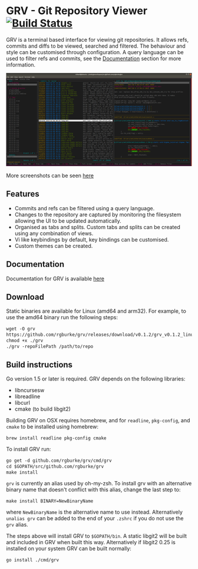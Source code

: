 # GRV - Git Repository Viewer [![Build Status](https://travis-ci.org/rgburke/grv.svg?branch=master)](https://travis-ci.org/rgburke/grv)

GRV is a terminal based interface for viewing git repositories. It allows
refs, commits and diffs to be viewed, searched and filtered. The behaviour
and style can be customised through configuration. A query language can
be used to filter refs and commits, see the [Documentation](#documentation)
section for more information.

![Screenshot](./doc/grv-history-view.png)

More screenshots can be seen [here](doc/screenshots.md)

## Features

 - Commits and refs can be filtered using a query language.
 - Changes to the repository are captured by monitoring the filesystem allowing the UI to be updated automatically.
 - Organised as tabs and splits. Custom tabs and splits can be created using any combination of views.
 - Vi like keybindings by default, key bindings can be customised.
 - Custom themes can be created.

## Documentation

Documentation for GRV is available [here](doc/documentation.md)

## Download

Static binaries are available for Linux (amd64 and arm32). For example, to use
the amd64 binary run the following steps:

```
wget -O grv https://github.com/rgburke/grv/releases/download/v0.1.2/grv_v0.1.2_linux64
chmod +x ./grv
./grv -repoFilePath /path/to/repo
```

## Build instructions

Go version 1.5 or later is required. GRV depends on the following libraries:

 - libncursesw
 - libreadline
 - libcurl
 - cmake (to build libgit2)

Building GRV on OSX requires homebrew, and for `readline`, `pkg-config`, and `cmake` to be installed using homebrew:

```
brew install readline pkg-config cmake
```

To install GRV run:

```
go get -d github.com/rgburke/grv/cmd/grv
cd $GOPATH/src/github.com/rgburke/grv
make install
```

`grv` is currently an alias used by oh-my-zsh. To install grv with an alternative
binary name that doesn't conflict with this alias, change the last
step to:

```
make install BINARY=NewBinaryName
```

where `NewBinaryName` is the alternative name to use instead.
Alternatively `unalias grv` can be added to the end of your `.zshrc` if you do
not use the `grv` alias.

The steps above will install GRV to `$GOPATH/bin`. A static libgit2 will be built and
included in GRV when built this way. Alternatively if libgit2 0.25 is
installed on your system GRV can be built normally:

```
go install ./cmd/grv
```
